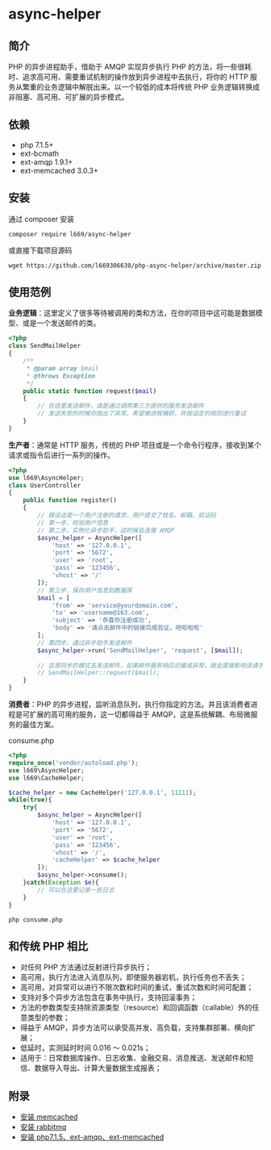 # async-helper

## 简介
PHP 的异步进程助手，借助于 AMQP 实现异步执行 PHP 的方法，将一些很耗时、追求高可用、需要重试机制的操作放到异步进程中去执行，将你的 HTTP 服务从繁重的业务逻辑中解脱出来。以一个较低的成本将传统 PHP 业务逻辑转换成非阻塞、高可用、可扩展的异步模式。

## 依赖
- php 7.1.5+
- ext-bcmath
- ext-amqp 1.9.1+
- ext-memcached 3.0.3+

## 安装
通过 composer 安装
```
composer require l669/async-helper
```
或直接下载项目源码
```
wget https://github.com/l669306630/php-async-helper/archive/master.zip
```

## 使用范例
**业务逻辑**：这里定义了很多等待被调用的类和方法，在你的项目中这可能是数据模型、或是一个发送邮件的类。
```php
<?php
class SendMailHelper 
{
    /**
     * @param array $mail
     * @throws Exception
     */
    public static function request($mail)
    {
        // 在这里发送邮件，或是通过调用第三方提供的服务发送邮件
        // 发送失败的时候你抛出了异常，希望被进程捕获，并按设定的规则进行重试
    }	
}
```

**生产者**：通常是 HTTP 服务，传统的 PHP 项目或是一个命令行程序，接收到某个请求或指令后进行一系列的操作。
```php
<?php 
use l669\AsyncHelper;
class UserController
{
    public function register()
    {
        // 假设这是一个用户注册的请求，用户提交了姓名、邮箱、验证码
        // 第一步、校验用户信息
        // 第二步、实例化异步助手，这时候会连接 AMQP
        $async_helper = AsyncHelper([
            'host' => '127.0.0.1',
            'port' => '5672',
            'user' => 'root',
            'pass' => '123456',
            'vhost' => '/'
        ]);
        // 第三步、保存用户信息到数据库
        $mail = [
            'from' => 'service@yourdomain.com', 
            'to' => 'username@163.com', 
            'subject' => '恭喜你注册成功',
            'body' => '请点击邮件中的链接完成验证，吧啦啦啦' 
        ];
        // 第四步、通过异步助手发送邮件
        $async_helper->run('SendMailHelper', 'request', [$mail]);
        
        // 这是同步的模式去发送邮件，如果邮件服务响应迟缓或异常，就会直接影响该请求的响应时间，甚至丢失这封重要邮件
        // SendMailHelper::request($mail);
    }
}
```

**消费者**：PHP 的异步进程，监听消息队列，执行你指定的方法。并且该消费者进程是可扩展的高可用的服务，这一切都得益于 AMQP，这是系统解耦、布局微服务的最佳方案。

consume.php
```php
<?php
require_once('vendor/autoload.php');
use l669\AsyncHelper;
use l669\CacheHelper;

$cache_helper = new CacheHelper('127.0.0.1', 11211);
while(true){
    try{
        $async_helper = AsyncHelper([
            'host' => '127.0.0.1',
            'port' => '5672',
            'user' => 'root',
            'pass' => '123456',
            'vhost' => '/',
            'cacheHelper' => $cache_helper
        ]);
        $async_helper->consume();
    }catch(Exception $e){
        // 可以在这里记录一些日志
    }
}
```
```
php consume.php
```

## 和传统 PHP 相比
* 对任何 PHP 方法通过反射进行异步执行；
* 高可用，执行方法进入消息队列，即使服务器宕机，执行任务也不丢失；
* 高可用，对异常可以进行不限次数和时间的重试，重试次数和时间可配置；
* 支持对多个异步方法包含在事务中执行，支持回滚事务；
* 方法的参数类型支持除资源类型（resource）和回调函数（callable）外的任意类型的参数；
* 得益于 AMQP，异步方法可以承受高并发、高负载，支持集群部署、横向扩展；
* 低延时，实测延时时间 0.016 ～ 0.021s；
* 适用于：日常数据库操作、日志收集、金融交易、消息推送、发送邮件和短信、数据导入导出、计算大量数据生成报表；

## 附录
- [安装 memcached](https://segmentfault.com/n/1330000012854656)
- [安装 rabbitmq](https://segmentfault.com/n/1330000012865854?token=98d34e1eac9cac279d84abba0c45f834)
- [安装 php7.1.5、ext-amqp、ext-memcached](https://segmentfault.com/n/1330000012854879?token=4a1e0e0debb594ba20d091e6a7fa40d2)

